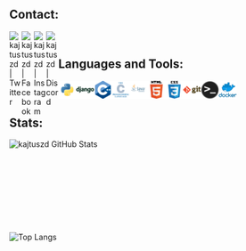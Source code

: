 ## Contact:

[<img align="left" alt="kajtuszd | Twitter" width="22px" src="https://cdn.jsdelivr.net/npm/simple-icons@v3/icons/twitter.svg" />][twitter]
[<img align="left" alt="kajtuszd | Facebook" width="22px" src="https://cdn.jsdelivr.net/npm/simple-icons@v3/icons/facebook.svg" />][facebook]
[<img align="left" alt="kajtuszd | Instagram" width="22px" src="https://cdn.jsdelivr.net/npm/simple-icons@v3/icons/instagram.svg" />][instagram]
[<img align="left" alt="kajtuszd | Discord" width="22px" src="https://cdn.jsdelivr.net/npm/simple-icons@v3/icons/discord.svg" />][discord]

<br />

## Languages and Tools:

<img align="left" alt="Python" width="32px" src="https://raw.githubusercontent.com/github/explore/80688e429a7d4ef2fca1e82350fe8e3517d3494d/topics/python/python.png" />
<img align="left" alt="Django" width="32px" src="https://raw.githubusercontent.com/github/explore/80688e429a7d4ef2fca1e82350fe8e3517d3494d/topics/django/django.png" />
<img align="left" alt="C++" width="32px" src="https://raw.githubusercontent.com/github/explore/80688e429a7d4ef2fca1e82350fe8e3517d3494d/topics/cpp/cpp.png" />
<img align="left" alt="C" width="32px" src="https://raw.githubusercontent.com/github/explore/80688e429a7d4ef2fca1e82350fe8e3517d3494d/topics/c/c.png" />
<img align="left" alt="Java" width="32px" src="https://raw.githubusercontent.com/github/explore/80688e429a7d4ef2fca1e82350fe8e3517d3494d/topics/java/java.png" />
<img align="left" alt="HTML5" width="32px" src="https://raw.githubusercontent.com/github/explore/80688e429a7d4ef2fca1e82350fe8e3517d3494d/topics/html/html.png" />
<img align="left" alt="CSS3" width="32px" src="https://raw.githubusercontent.com/github/explore/80688e429a7d4ef2fca1e82350fe8e3517d3494d/topics/css/css.png" />
<img align="left" alt="Git" width="32px" src="https://raw.githubusercontent.com/github/explore/80688e429a7d4ef2fca1e82350fe8e3517d3494d/topics/git/git.png" />
<img align="left" alt="Terminal" width="32px" src="https://raw.githubusercontent.com/github/explore/80688e429a7d4ef2fca1e82350fe8e3517d3494d/topics/terminal/terminal.png" />
<img align="left" alt="Terminal" width="32px" src="https://raw.githubusercontent.com/github/explore/80688e429a7d4ef2fca1e82350fe8e3517d3494d/topics/docker/docker.png" />

<br /> <br /> 

## Stats:

<img align="left" alt="kajtuszd GitHub Stats" src="https://github-readme-stats.vercel.app/api?username=kajtuszd&count_private=true&theme=radical&show_icons=true" />

<br /> <br /> <br /> <br /> <br /> <br /> <br /> <br /> <br />


![Top Langs](https://github-readme-stats.vercel.app/api/top-langs/?username=kajtuszd&langs_count=12&theme=radical)
<br />


[twitter]: https://twitter.com/Kajetan17150211
[facebook]: https://www.facebook.com/kajetan.zdanowicz
[instagram]: https://www.instagram.com/kajetanzdanowicz/
[discord]: https://discordapp.com/users/689531625788407808
